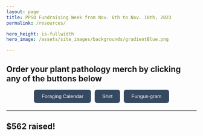 ```yaml
---
layout: page
title: PPSO Fundraising Week from Nov. 6th to Nov. 10th, 2023
permalink: /resources/

hero_height: is-fullwidth
hero_image: /assets/site_images/backgrounds/gradientBlue.png

---  
```

  
## Order your plant pathology merch by clicking any of the buttons below    
  
<style>
  .merch-buttons button {
    display: inline-block;
    padding: 10px 20px;
    text-align: center;
    text-decoration: none;
    color: #ffffff;
    background-color: #364961;
    border: none; /* Add this line if you don't want any border */
    border-radius: 6px;
    outline: none;
    cursor: pointer; /* Changes the cursor to a pointer on hover */
    transition: background-color 0.3s ease; /* Optional: Adds a transition effect when hovering */
  }
  
  .merch-buttons button:hover {
    background-color: #155d74; /* Darkens the button color on hover - this is optional */
  }
</style>

<div class="merch-buttons" style="display: flex; justify-content: center; gap: 10px; margin-bottom: 20px;">
  <button onclick="window.location.href='https://docs.google.com/forms/d/e/1FAIpQLSfoiKeYmDkKxTuPwu0XDt5OK17u7qnK4-gtNv5eCV68BI9gjg/viewform';">Foraging Calendar</button>
  <button onclick="window.location.href='https://docs.google.com/forms/d/e/1FAIpQLSfUghL6ec4zYHa6pX7-kS0TRlJyhRmL7zBfCUwsSqYbsrC5Dw/viewform';">Shirt</button>
  <button onclick="window.location.href='https://docs.google.com/forms/d/e/1FAIpQLSewIqK7F4t_x0rTqp9BXNlZfPFpbQl5fXxi--uDbiMlDRdD5g/viewform';">Fungus-gram</button>
</div>

---  
  
## $562 raised!  
  
<div class="thermometer-container">
  <!-- Thermometer SVG and scripts for creating the fundraising thermometer -->
  <svg id="fundraising-thermometer-182" width="400" height="525"></svg>
  <script>
    var fundraising_thermometer_182 = {
      "layout":"1",
      "fill-color":"rgba(231, 97, 81, 1)",
      "goal-amount":"1000",
      "progress-amount":"562",
      "show-goal-amount":"1",
      "show-progress-percentage":"1",
      "show-progress-amount":"1"
    };
  </script>
  <script for="fundraising-thermometer-182" type="text/javascript" src="https://d22knjn4n6hjqd.cloudfront.net/thermometer/embed.js"></script>
</div>

